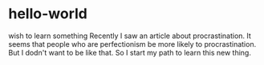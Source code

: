 # hello-world
wish to learn something 
Recently I saw an article about procrastination. It seems that people who are perfectionism be more likely to procrastination.
But I dodn't want to be like that. So I start my path to learn this new thing.

 
